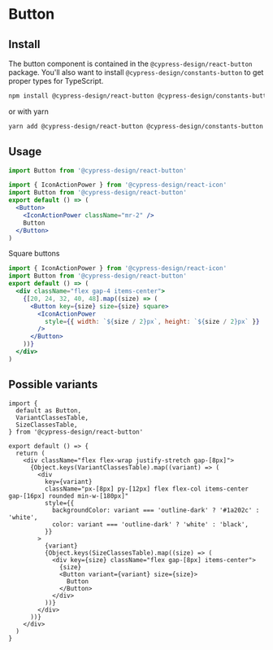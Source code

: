 # Button

## Install

The button component is contained in the `@cypress-design/react-button` package. You'll also want to install `@cypress-design/constants-button` to get proper types for TypeScript.

```bash
npm install @cypress-design/react-button @cypress-design/constants-button
```

or with yarn

```bash
yarn add @cypress-design/react-button @cypress-design/constants-button
```

## Usage

```ts
import Button from '@cypress-design/react-button'
```

```jsx live
import { IconActionPower } from '@cypress-design/react-icon'
import Button from '@cypress-design/react-button'
export default () => (
  <Button>
    <IconActionPower className="mr-2" />
    Button
  </Button>
)
```

Square buttons

```jsx live
import { IconActionPower } from '@cypress-design/react-icon'
import Button from '@cypress-design/react-button'
export default () => (
  <div className="flex gap-4 items-center">
    {[20, 24, 32, 40, 48].map((size) => (
      <Button key={size} size={size} square>
        <IconActionPower
          style={{ width: `${size / 2}px`, height: `${size / 2}px` }}
        />
      </Button>
    ))}
  </div>
)
```

## Possible variants

```tsx live
import {
  default as Button,
  VariantClassesTable,
  SizeClassesTable,
} from '@cypress-design/react-button'

export default () => {
  return (
    <div className="flex flex-wrap justify-stretch gap-[8px]">
      {Object.keys(VariantClassesTable).map((variant) => (
        <div
          key={variant}
          className="px-[8px] py-[12px] flex flex-col items-center gap-[16px] rounded min-w-[180px]"
          style={{
            backgroundColor: variant === 'outline-dark' ? '#1a202c' : 'white',
            color: variant === 'outline-dark' ? 'white' : 'black',
          }}
        >
          {variant}
          {Object.keys(SizeClassesTable).map((size) => (
            <div key={size} className="flex gap-[8px] items-center">
              {size}
              <Button variant={variant} size={size}>
                Button
              </Button>
            </div>
          ))}
        </div>
      ))}
    </div>
  )
}
```
